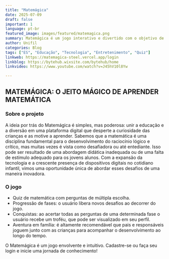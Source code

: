 ```yaml
---
title: "Matemágica"
date: 2025-07-09
draft: false
important: 1
language: pt-br
featured_image: images/featured/matemagica.png
summary: Matemágica é um jogo interativo e divertido com o objetivo de auxiliar crianças no aprendizado e na melhoria de habilidades em operações básicas de matemática.
author: Unifil
categories: Blog
tags: ["ES", "Educação", "Tecnologia", "Entretenimento", "Quiz"] 
linkweb: https://matemagica-steel.vercel.app/login
linkblog: https://bytehub.wixsite.com/bytehub/home
linkvideo: https://www.youtube.com/watch?v=J45hV10l8Yw

---
```


## MATEMÁGICA: O JEITO MÁGICO DE APRENDER MATEMÁTICA

### Sobre o projeto

A ideia por trás do Matemágica é simples, mas poderosa: unir a educação e a diversão em uma plataforma digital que desperte a curiosidade das crianças e as motive a aprender. Sabemos que a matemática é uma disciplina fundamental para o desenvolvimento do raciocínio lógico e crítico, mas muitas vezes é vista como desafiadora ou até entediante. Isso pode ser resultado de uma abordagem didática inadequada ou de uma falta de estímulo adequado para os jovens alunos. Com a expansão da tecnologia e a crescente presença de dispositivos digitais no cotidiano infantil, vimos uma oportunidade única de abordar esses desafios de uma maneira inovadora. 

### O jogo

- Quiz de matemática com perguntas de múltipla escolha.
- Progressão de fases: o usuário libera novos desafios ao decorrer do jogo.
- Conquistas: ao acertar todas as perguntas de uma determinada fase o usuário recebe um troféu, que pode ser visualizado em seu perfil.
- Aventura em família: é altamente recomendável que pais e responsáveis joguem junto com as crianças para acompanhar o desenvolvimento ao longo do tempo.

O Matemágica é um jogo envolvente e intuitivo. 
Cadastre-se ou faça seu login e inicie uma jornada de conhecimento!